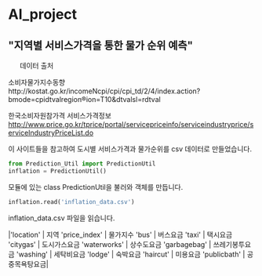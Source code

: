 # AI_project
<h2>"지역별 서비스가격을 통한 물가 순위 예측"</h2>

<ul>데이터 출처 </ul>
소비자물가지수동향 
http://kostat.go.kr/incomeNcpi/cpi/cpi_td/2/4/index.action?bmode=cpidtvalregion&region=T10&dtvalsl=rdtval

한국소비자원참가격 서비스가격정보
http://www.price.go.kr/tprice/portal/servicepriceinfo/serviceindustryprice/serviceIndustryPriceList.do

이 사이트들을 참고하여 도시별 서비스가격과 물가순위를 csv 데이터로 만들었습니다.

```python
from Prediction_Util import PredictionUtil
inflation = PredictionUtil()
```
모듈에 있는 class PredictionUtil을 불러와 객체를 만듭니다.

```python
inflation.read('inflation_data.csv')
```
inflation_data.csv 파일을 읽습니다.

|'location' | 지역
'price_index' | 물가지수
'bus' | 버스요금
'taxi' | 택시요금
'citygas' | 도시가스요금
'waterworks' | 상수도요금
'garbagebag' | 쓰레기봉투요금
'washing' | 세탁비요금
'lodge' | 숙박요금
'haircut' | 미용요금
'publicbath' | 공중목욕탕요금|

